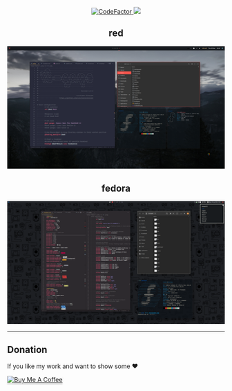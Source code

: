 
<p align="center">
  <a href="https://www.codefactor.io/repository/github/cristianovitorino/dotfiles">
    <img src="https://www.codefactor.io/repository/github/cristianovitorino/dotfiles/badge" alt="CodeFactor">
  </a>
  <a href="https://www.codacy.com/manual/cristianovitorino/dotfiles?utm_source=github.com&amp;utm_medium=referral&amp;utm_content=cristianovitorino/dotfiles&amp;utm_campaign=Badge_Grade">
     <img src="https://api.codacy.com/project/badge/Grade/f57a2abf4015418b8bf78cfea678d906">
  </a>
</p>

<h2 align="center">
    red
</h2>

<p align="center">
    <img src="https://raw.githubusercontent.com/cristianovitorino/dotfiles/master/red.png"
    alt="Screenshot"/>
</p>

<h2 align="center">
    fedora
</h2>

<p align="center">
    <img src="https://raw.githubusercontent.com/cristianovitorino/dotfiles/master/fedora.png"
    alt="Screenshot 2"/>
</p>

---
## Donation
If you like my work and want to show some :heart:

<a href="https://www.buymeacoffee.com/cristianovitorino" target="_blank"><img src="https://www.buymeacoffee.com/assets/img/custom_images/orange_img.png" alt="Buy Me A Coffee" style="height: 41px !important;width: 174px !important;box-shadow: 0px 3px 2px 0px rgba(190, 190, 190, 0.5) !important;-webkit-box-shadow: 0px 3px 2px 0px rgba(190, 190, 190, 0.5) !important;" ></a>
